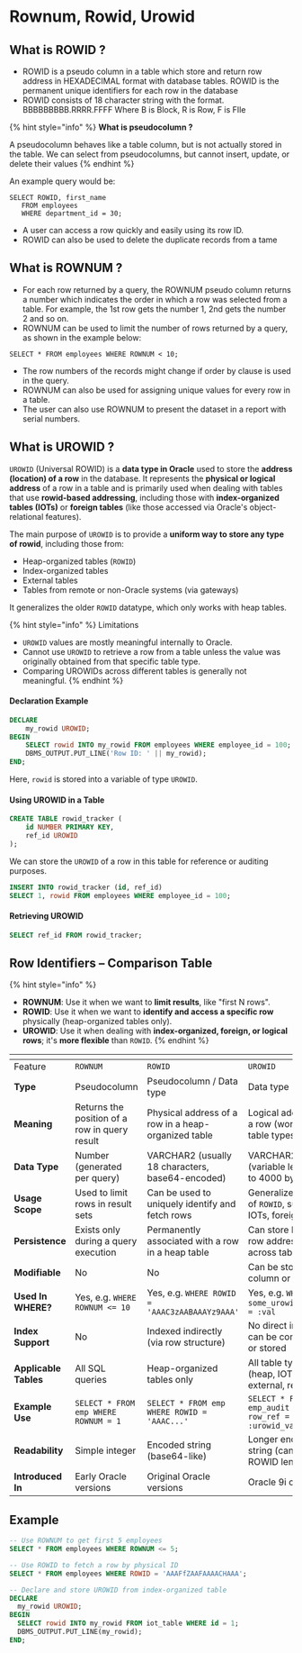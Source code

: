 # Rownum, Rowid, Urowid

## What is ROWID ?

* ROWID is a pseudo column in a table which store and return row address in HEXADECIMAL format with database tables. ROWID is the permanent unique identifiers for each row in the database
* ROWID consists of 18 character string with the format. BBBBBBBBB.RRRR.FFFF Where B is Block, R is Row, F is FIle

{% hint style="info" %}
**What is pseudocolumn ?**

A pseudocolumn behaves like a table column, but is not actually stored in the table. We can select from pseudocolumns, but cannot insert, update, or delete their values
{% endhint %}

An example query would be:

```
SELECT ROWID, first_name  
   FROM employees
   WHERE department_id = 30;
```

* A user can access a row quickly and easily using its row ID.
* ROWID can also be used to delete the duplicate records from a tame

## What is ROWNUM ?

* For each row returned by a query, the ROWNUM pseudo column returns a number which indicates the order in which a row was selected from a table. For example, the 1st row gets the number 1, 2nd gets the number 2 and so on.
* ROWNUM can be used to limit the number of rows returned by a query, as shown in the example below:

```
SELECT * FROM employees WHERE ROWNUM < 10;
```

* The row numbers of the records might change if order by clause is used in the query.
* ROWNUM can also be used for assigning unique values for every row in a table.
* The user can also use ROWNUM to present the dataset in a report with serial numbers.

## What is UROWID ?

`UROWID` (Universal ROWID) is a **data type in Oracle** used to store the **address (location) of a row** in the database. It represents the **physical or logical address** of a row in a table and is primarily used when dealing with tables that use **rowid-based addressing**, including those with **index-organized tables (IOTs)** or **foreign tables** (like those accessed via Oracle's object-relational features).

The main purpose of `UROWID` is to provide a **uniform way to store any type of rowid**, including those from:

* Heap-organized tables (`ROWID`)
* Index-organized tables
* External tables
* Tables from remote or non-Oracle systems (via gateways)

It generalizes the older `ROWID` datatype, which only works with heap tables.

{% hint style="info" %}
Limitations

* `UROWID` values are mostly meaningful internally to Oracle.
* Cannot use `UROWID` to retrieve a row from a table unless the value was originally obtained from that specific table type.
* Comparing UROWIDs across different tables is generally not meaningful.
{% endhint %}

#### Declaration Example

```sql
DECLARE
    my_rowid UROWID;
BEGIN
    SELECT rowid INTO my_rowid FROM employees WHERE employee_id = 100;
    DBMS_OUTPUT.PUT_LINE('Row ID: ' || my_rowid);
END;
```

Here, `rowid` is stored into a variable of type `UROWID`.

#### Using UROWID in a Table

```sql
CREATE TABLE rowid_tracker (
    id NUMBER PRIMARY KEY,
    ref_id UROWID
);
```

We can store the `UROWID` of a row in this table for reference or auditing purposes.

```sql
INSERT INTO rowid_tracker (id, ref_id)
SELECT 1, rowid FROM employees WHERE employee_id = 100;
```

#### Retrieving UROWID

```sql
SELECT ref_id FROM rowid_tracker;
```

## Row Identifiers – Comparison Table

{% hint style="info" %}
* **ROWNUM**: Use it when we want to **limit results**, like "first N rows".
* **ROWID**: Use it when we want to **identify and access a specific row** physically (heap-organized tables only).
* **UROWID**: Use it when dealing with **index-organized, foreign, or logical rows**; it's **more flexible** than `ROWID`.
{% endhint %}

<table data-header-hidden data-full-width="true"><thead><tr><th width="149.37890625"></th><th width="152.40625"></th><th width="214.796875"></th><th></th></tr></thead><tbody><tr><td>Feature</td><td><code>ROWNUM</code></td><td><code>ROWID</code></td><td><code>UROWID</code></td></tr><tr><td><strong>Type</strong></td><td>Pseudocolumn</td><td>Pseudocolumn / Data type</td><td>Data type</td></tr><tr><td><strong>Meaning</strong></td><td>Returns the position of a row in query result</td><td>Physical address of a row in a heap-organized table</td><td>Logical address of a row (works for all table types)</td></tr><tr><td><strong>Data Type</strong></td><td>Number (generated per query)</td><td>VARCHAR2 (usually 18 characters, base64-encoded)</td><td>VARCHAR2 (variable length, up to 4000 bytes)</td></tr><tr><td><strong>Usage Scope</strong></td><td>Used to limit rows in result sets</td><td>Can be used to uniquely identify and fetch rows</td><td>Generalized form of <code>ROWID</code>, supports IOTs, foreign tables</td></tr><tr><td><strong>Persistence</strong></td><td>Exists only during a query execution</td><td>Permanently associated with a row in a heap table</td><td>Can store logical row addresses across table types</td></tr><tr><td><strong>Modifiable</strong></td><td>No</td><td>No</td><td>Can be stored as a column or variable</td></tr><tr><td><strong>Used In WHERE?</strong></td><td>Yes, e.g. <code>WHERE ROWNUM &#x3C;= 10</code></td><td>Yes, e.g. <code>WHERE ROWID = 'AAAC3zAABAAAYz9AAA'</code></td><td>Yes, e.g. <code>WHERE some_urowid_column = :val</code></td></tr><tr><td><strong>Index Support</strong></td><td>No</td><td>Indexed indirectly (via row structure)</td><td>No direct index, but can be compared or stored</td></tr><tr><td><strong>Applicable Tables</strong></td><td>All SQL queries</td><td>Heap-organized tables only</td><td>All table types (heap, IOT, external, remote)</td></tr><tr><td><strong>Example Use</strong></td><td><code>SELECT * FROM emp WHERE ROWNUM = 1</code></td><td><code>SELECT * FROM emp WHERE ROWID = 'AAAC...'</code></td><td><code>SELECT * FROM emp_audit WHERE row_ref = :urowid_val</code></td></tr><tr><td><strong>Readability</strong></td><td>Simple integer</td><td>Encoded string (base64-like)</td><td>Longer encoded string (can exceed ROWID length)</td></tr><tr><td><strong>Introduced In</strong></td><td>Early Oracle versions</td><td>Original Oracle versions</td><td>Oracle 9i onwards</td></tr></tbody></table>

## Example

```sql
-- Use ROWNUM to get first 5 employees
SELECT * FROM employees WHERE ROWNUM <= 5;

-- Use ROWID to fetch a row by physical ID
SELECT * FROM employees WHERE ROWID = 'AAAFfZAAFAAAACHAAA';

-- Declare and store UROWID from index-organized table
DECLARE
  my_rowid UROWID;
BEGIN
  SELECT rowid INTO my_rowid FROM iot_table WHERE id = 1;
  DBMS_OUTPUT.PUT_LINE(my_rowid);
END;
```





